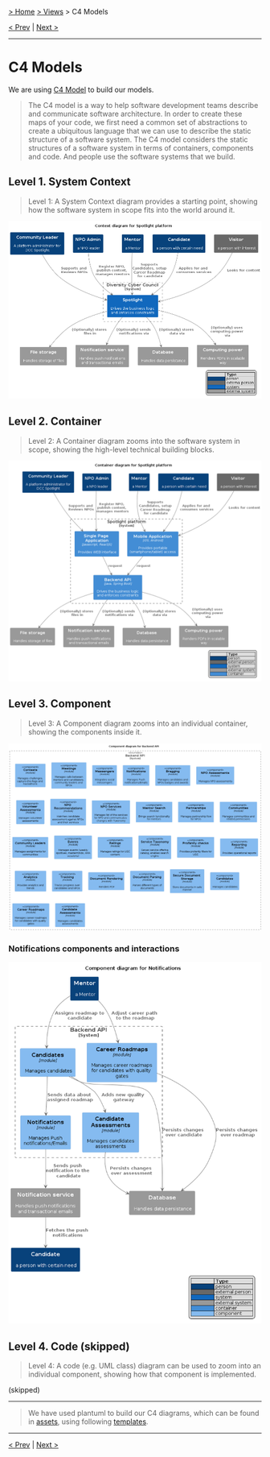 [> Home](../../README.md) [> Views](../README.md) > C4 Models

[< Prev](../4.3.Scenarios/README.md)  |  [Next >](../4.5.Mockups/README.md)

---

# C4 Models
We are using [C4 Model](https://c4model.com/) to build our models.   

> The C4 model is a way to help software development teams describe and communicate software architecture.
> In order to create these maps of your code, we first need a common set of abstractions to create a ubiquitous language 
> that we can use to describe the static structure of a software system. The C4 model considers the static structures of 
> a software system in terms of containers, components and code. And people use the software systems that we build.

## Level 1. System Context
> Level 1: A System Context diagram provides a starting point, showing how the software system in scope fits into the world around it.

<img src="../../assets/plantuml/context.png" alt="C4 System Context Diagram">

## Level 2. Container
> Level 2: A Container diagram zooms into the software system in scope, showing the high-level technical building blocks.

<img src="../../assets/plantuml/container.png" alt="C4 System Container Diagram">

## Level 3. Component
> Level 3: A Component diagram zooms into an individual container, showing the components inside it.

<img src="../../assets/plantuml/component.png" alt="C4 System Component Diagram">

### Notifications components and interactions

<img src="../../assets/plantuml/notifications.png" alt="C4 Component Notifications Diagram">

## Level 4. Code (skipped)
> Level 4: A code (e.g. UML class) diagram can be used to zoom into an individual component, showing how that component is implemented.

(skipped)


___
> We have used plantuml to build our C4 diagrams, which can be found in [assets](../../assets/plantuml),
> using following [templates](https://github.com/plantuml-stdlib/C4-PlantUML).
---

[< Prev](../4.3.Scenarios/README.md)  |  [Next >](../4.5.Mockups/README.md)
